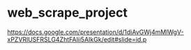 # web_scrape_project
https://docs.google.com/presentation/d/1diAvGWj4mMlWgV-xPZVRlUSFRSLG4ZhtFAlii5AIkGk/edit#slide=id.p
